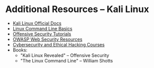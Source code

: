 # Additional Resources – Kali Linux

- [Kali Linux Official Docs](https://www.kali.org/docs/)
- [Linux Command Line Basics](https://linuxcommand.org/)
- [Offensive Security Tutorials](https://www.offensive-security.com/)
- [OWASP Web Security Resources](https://owasp.org/)
- [Cybersecurity and Ethical Hacking Courses](https://www.cybrary.it/)
- Books:
  - "Kali Linux Revealed" – Offensive Security
  - "The Linux Command Line" – William Shotts
